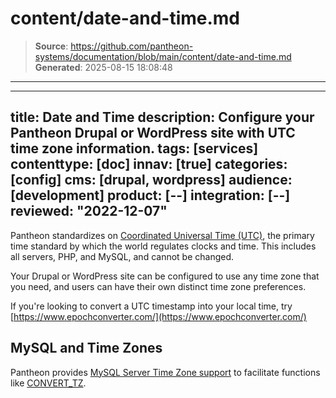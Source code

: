 # content/date-and-time.md

> **Source**: https://github.com/pantheon-systems/documentation/blob/main/content/date-and-time.md
> **Generated**: 2025-08-15 18:08:48

---

---
title: Date and Time
description: Configure your Pantheon Drupal or WordPress site with UTC time zone information.
tags: [services]
contenttype: [doc]
innav: [true]
categories: [config]
cms: [drupal, wordpress]
audience: [development]
product: [--]
integration: [--]
reviewed: "2022-12-07"
---
Pantheon standardizes on [Coordinated Universal Time (UTC)](https://en.wikipedia.org/wiki/Coordinated_Universal_Time), the primary time standard by which the world regulates clocks and time. This includes all servers, PHP, and MySQL, and cannot be changed.

Your Drupal or WordPress site can be configured to use any time zone that you need, and users can have their own distinct time zone preferences.

If you're looking to convert a UTC timestamp into your local time, try [https://www.epochconverter.com/](https://www.epochconverter.com/)

## MySQL and Time Zones

Pantheon provides [MySQL Server Time Zone support](https://dev.mysql.com/doc/refman/5.5/en/time-zone-support.html) to facilitate functions like [CONVERT\_TZ](https://dev.mysql.com/doc/refman/5.5/en/date-and-time-functions.html#function_convert-tz).
